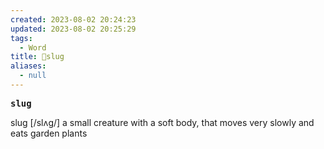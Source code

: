 ```yaml
---
created: 2023-08-02 20:24:23
updated: 2023-08-02 20:25:29
tags:
  - Word
title: 📖slug
aliases:
  - null
---
```


<pre><strong>slug</strong></pre>
slug
[/slʌɡ/]
a small creature with a soft body, that moves very slowly and eats garden plants
